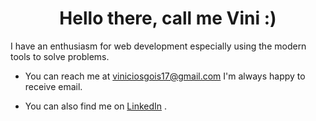 <h1 align="center">Hello there, call me Vini :) </h1>
  
<p>I have an enthusiasm for web development especially using the modern tools to solve problems.</p>  

- You can reach me at viniciosgois17@gmail.com I'm always happy to receive email.

- You can also find me on [LinkedIn](https://www.linkedin.com/in/vinicios-gois-5b695621a/) .

